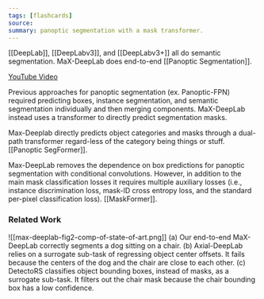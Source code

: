 ```yaml
---
tags: [flashcards]
source: 
summary: panoptic segmentation with a mask transformer.
---
```


[[DeepLab]], [[DeepLabv3]], and [[DeepLabv3+]] all do semantic segmentation. MaX-DeepLab does end-to-end [[Panoptic Segmentation]]. 

[YouTube Video](https://youtu.be/ir0Avw92Jv0)

Previous approaches for panoptic segmentation (ex. Panoptic-FPN) required predicting boxes, instance segmentation, and semantic segmentation individually and then merging components. MaX-DeepLab instead uses a transformer to directly predict segmentation masks.

Max-Deeplab directly predicts object categories and masks through a dual-path transformer regard-less of the category being things or stuff. [[Panoptic SegFormer]].

Max-DeepLab removes the dependence on box predictions for panoptic segmentation with conditional convolutions. However, in addition to the main mask classification losses it requires multiple auxiliary losses (i.e., instance discrimination loss, mask-ID cross entropy loss, and the standard per-pixel classification loss). [[MaskFormer]].

### Related Work
![[max-deeplab-fig2-comp-of-state-of-art.png]]
(a) Our end-to-end MaX-DeepLab correctly segments a dog sitting on a chair. (b) Axial-DeepLab relies on a surrogate sub-task of regressing object center offsets. It fails because the centers of the dog and the chair are close to each other. (c) DetectoRS classifies object bounding boxes, instead of masks, as a surrogate sub-task. It filters out the chair mask because the chair bounding box has a low confidence.